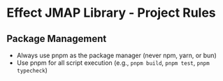 # Effect JMAP Library - Project Rules

## Package Management
- Always use pnpm as the package manager (never npm, yarn, or bun)
- Use pnpm for all script execution (e.g., `pnpm build`, `pnpm test`, `pnpm typecheck`)
